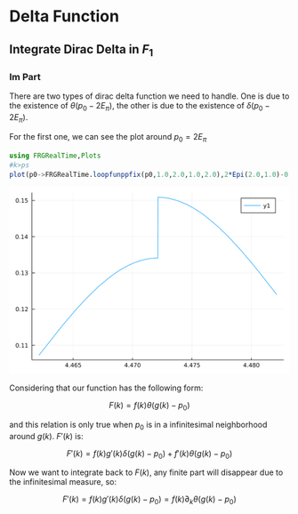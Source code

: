 # Delta Function

## Integrate Dirac Delta in $F_1$


### Im Part
There are two types of dirac delta function we need to handle. One is due to the existence of
$\theta\left(p_0-2E_\pi\right)$, the other is due to the existence of $\delta\left(p_0-2E_\pi\right)$.

For the first one, we can see the plot around $p_0=2E_\pi$
```julia
using FRGRealTime,Plots
#k>ps
plot(p0->FRGRealTime.loopfunppfix(p0,1.0,2.0,1.0,2.0),2*Epi(2.0,1.0)-0.01,2*Epi(2.0,1.0)+0.01)
```

![](figures/NumericalTricks_1_1.png)



Considering that our function has the following form:

```math
    F(k)=f(k)\theta\Big(g(k)-p_0\Big)
```
and this relation is only true when $p_0$ is in a infinitesimal neighborhood around $g(k)$.
$F'(k)$ is:

```math
    F'(k)=f(k) g'(k) \delta \Big(g(k)-p_0\Big)+f'(k) \theta \Big(g(k)-p_0\Big)
```

Now we want to integrate back to $F(k)$, any finite part will disappear due to the infinitesimal measure, so:

```math
    F'(k)=f(k) g'(k) \delta \Big(g(k)-p_0\Big)=f(k)\partial_k \theta\Big(g(k)-p_0\Big)
```

